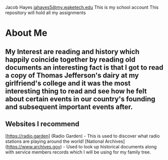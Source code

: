 Jacob Hayes
jahayes5@my.waketech.edu
This is my school account
This repository will hold all my assignments
# About Me
## My Interest are reading and history which happily coincide together by reading old documents an interesting fact is that I got to read a copy of Thomas Jefferson's dairy at my girlfriend's college and it was the most interesting thing to read and see how he felt about certain events in our country's founding and subsequent important events after.
## Websites I recommend
[https://radio.garden] (Radio Garden) - This is used to discover what radio stations are playing around the world!
[National Archives] (https://www.archives.gov) - Used to look up historical documents along with service members records which I will be using for my family tree.